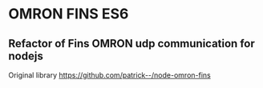 # OMRON FINS ES6

## Refactor of Fins OMRON udp communication for nodejs

Original library https://github.com/patrick--/node-omron-fins
